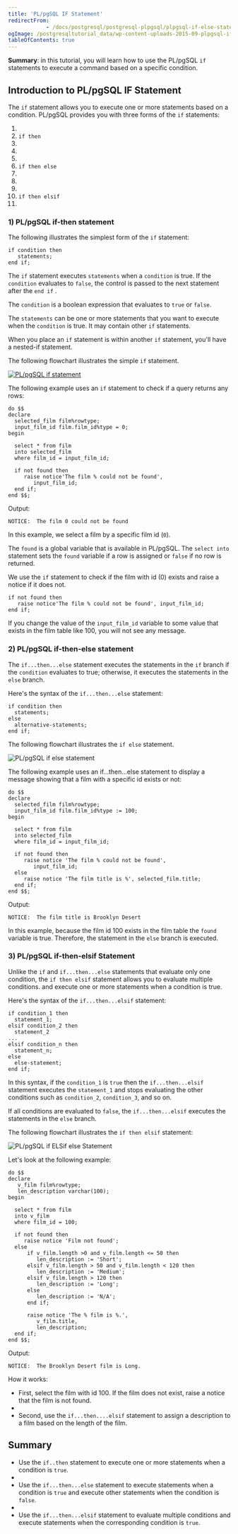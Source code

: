 ```yaml
---
title: 'PL/pgSQL IF Statement'
redirectFrom: 
            - /docs/postgresql/postgresql-plpgsql/plpgsql-if-else-statements/
ogImage: /postgresqltutorial_data/wp-content-uploads-2015-09-plpgsql-if-statement.png
tableOfContents: true
---
```



**Summary**: in this tutorial, you will learn how to use the PL/pgSQL `if` statements to execute a command based on a specific condition.





## Introduction to PL/pgSQL IF Statement





The `if` statement allows you to execute one or more statements based on a condition. PL/pgSQL provides you with three forms of the `if` statements:





1. 
2. `if then`
3. 
4.
5. 
6. `if then else`
7. 
8.
9. 
10. `if then elsif`
11. 





### 1) PL/pgSQL if-then statement





The following illustrates the simplest form of the `if` statement:





```
if condition then
   statements;
end if;
```





The `if` statement executes `statements` when a `condition` is true. If the `condition` evaluates to `false`, the control is passed to the next statement after the `end if` .





The `condition` is a boolean expression that evaluates to `true` or `false`.





The `statements` can be one or more statements that you want to execute when the `condition` is true. It may contain other `if` statements.





When you place an `if` statement is within another `if` statement, you'll have a nested-if statement.





The following flowchart illustrates the simple `if` statement.





[![PL/pgSQL if statement](https://www.postgresqltutorial.com/wp-content/uploads/2015/09/plpgsql-if-statement.png)](/postgresqltutorial_data/wp-content-uploads-2015-09-plpgsql-if-statement.png)





The following example uses an `if` statement to check if a query returns any rows:





```
do $$
declare
  selected_film film%rowtype;
  input_film_id film.film_id%type = 0;
begin

  select * from film
  into selected_film
  where film_id = input_film_id;

  if not found then
     raise notice'The film % could not be found',
	    input_film_id;
  end if;
end $$;
```





Output:





```
NOTICE:  The film 0 could not be found
```





In this example, we select a film by a specific film id (`0`).





The `found` is a global variable that is available in PL/pgSQL. The `select into` statement sets the `found` variable if a row is assigned or `false` if no row is returned.





We use the `if` statement to check if the film with id (0) exists and raise a notice if it does not.





```
if not found then
   raise notice'The film % could not be found', input_film_id;
end if;
```





If you change the value of the `input_film_id` variable to some value that exists in the film table like 100, you will not see any message.





### 2) PL/pgSQL if-then-else statement





The `if...then...else` statement executes the statements in the `if` branch if the `condition` evaluates to true; otherwise, it executes the statements in the `else` branch.





Here's the syntax of the `if...then...else` statement:





```
if condition then
  statements;
else
  alternative-statements;
end if;
```





The following flowchart illustrates the `if else` statement.





![PL/pgSQL if else statement](/postgresqltutorial_data/wp-content-uploads-2015-09-plpgsql-if-else-statement.png)





The following example uses an if...then...else statement to display a message showing that a film with a specific id exists or not:





```
do $$
declare
  selected_film film%rowtype;
  input_film_id film.film_id%type := 100;
begin

  select * from film
  into selected_film
  where film_id = input_film_id;

  if not found then
     raise notice 'The film % could not be found',
	    input_film_id;
  else
     raise notice 'The film title is %', selected_film.title;
  end if;
end $$;
```





Output:





```
NOTICE:  The film title is Brooklyn Desert
```





In this example, because the film id 100 exists in the film table the `found` variable is true. Therefore, the statement in the `else` branch is executed.





### 3) PL/pgSQL if-then-elsif Statement





Unlike the `if` and `if...then...else` statements that evaluate only one condition, the `if then elsif` statement allows you to evaluate multiple conditions. and execute one or more statements when a condition is true.





Here's the syntax of the `if...then...elsif` statement:





```
if condition_1 then
  statement_1;
elsif condition_2 then
  statement_2
...
elsif condition_n then
  statement_n;
else
  else-statement;
end if;
```





In this syntax, if the `condition_1` is `true` then the `if...then...elsif` statement executes the `statement_1` and stops evaluating the other conditions such as `condition_2`, `condition_3`, and so on.





If all conditions are evaluated to `false`, the `if...then...elsif` executes the statements in the `else` branch.





The following flowchart illustrates the `if then elsif` statement:





![PL/pgSQL if ELSif else Statement](/postgresqltutorial_data/wp-content-uploads-2015-09-if-elsif-else-statement.png)





Let's look at the following example:





```
do $$
declare
   v_film film%rowtype;
   len_description varchar(100);
begin

  select * from film
  into v_film
  where film_id = 100;

  if not found then
     raise notice 'Film not found';
  else
      if v_film.length >0 and v_film.length <= 50 then
		 len_description := 'Short';
	  elsif v_film.length > 50 and v_film.length < 120 then
		 len_description := 'Medium';
	  elsif v_film.length > 120 then
		 len_description := 'Long';
	  else
		 len_description := 'N/A';
	  end if;

	  raise notice 'The % film is %.',
	     v_film.title,
	     len_description;
  end if;
end $$;
```





Output:





```
NOTICE:  The Brooklyn Desert film is Long.
```





How it works:





- First, select the film with id 100. If the film does not exist, raise a notice that the film is not found.
-
- Second, use the `if...then....elsif` statement to assign a description to a film based on the length of the film.





## Summary





- Use the `if..then` statement to execute one or more statements when a condition is `true`.
-
- Use the `if...then...else` statement to execute statements when a condition is `true` and execute other statements when the condition is `false`.
-
- Use the `if...then...elsif` statement to evaluate multiple conditions and execute statements when the corresponding condition is `true`.


